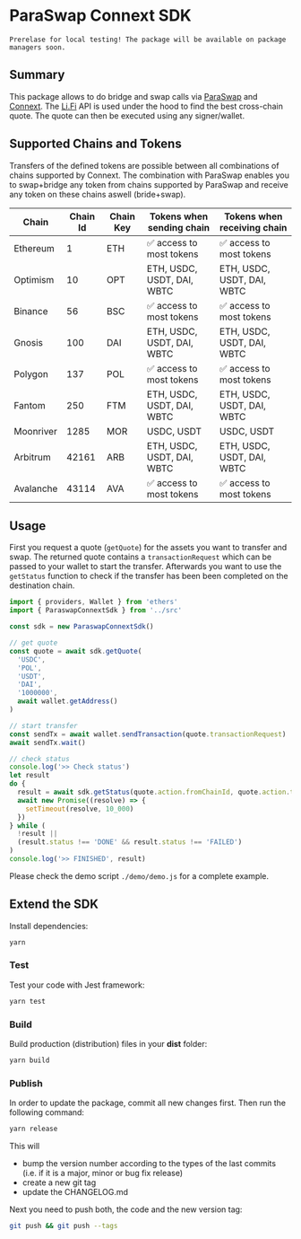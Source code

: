 # ParaSwap Connext SDK

```
Prerelase for local testing! The package will be available on package managers soon.
```

## Summary

This package allows to do bridge and swap calls via [ParaSwap](https://paraswap.io/) and [Connext](https://connext.network/). The [Li.Fi](https://li.fi/) API is used under the hood to find the best cross-chain quote. The quote can then be executed using any signer/wallet.


## Supported Chains and Tokens

Transfers of the defined tokens are possible between all combinations of chains supported by Connext. The combination with ParaSwap enables you to swap+bridge any token from chains supported by ParaSwap and receive any token on these chains aswell (bride+swap).

| Chain     | Chain Id | Chain Key | Tokens when sending chain    | Tokens when receiving chain |
|-----------|----------|-----------|------------------------------|-----------------------------|
| Ethereum  | 1        | ETH       | ✅ access to most tokens     | ✅ access to most tokens     |
| Optimism  | 10       | OPT       | ETH, USDC, USDT, DAI, WBTC   | ETH, USDC, USDT, DAI, WBTC  |
| Binance   | 56       | BSC       | ✅ access to most tokens     | ✅ access to most tokens     |
| Gnosis    | 100      | DAI       | ETH, USDC, USDT, DAI, WBTC   | ETH, USDC, USDT, DAI, WBTC  |
| Polygon   | 137      | POL       | ✅ access to most tokens     | ✅ access to most tokens     |
| Fantom    | 250      | FTM       | ETH, USDC, USDT, DAI, WBTC   | ETH, USDC, USDT, DAI, WBTC  |
| Moonriver | 1285     | MOR       | USDC, USDT                   | USDC, USDT                  |
| Arbitrum  | 42161    | ARB       | ETH, USDC, USDT, DAI, WBTC   | ETH, USDC, USDT, DAI, WBTC  |
| Avalanche | 43114    | AVA       | ✅ access to most tokens     | ✅ access to most tokens     |


## Usage

First you request a quote (`getQuote`) for the assets you want to transfer and swap.
The returned quote contains a `transactionRequest` which can be passed to your wallet to start the transfer.
Afterwards you want to use the `getStatus` function to check if the transfer has been been completed on the destination chain.

```js
import { providers, Wallet } from 'ethers'
import { ParaswapConnextSdk } from '../src'

const sdk = new ParaswapConnextSdk()

// get quote
const quote = await sdk.getQuote(
  'USDC',
  'POL',
  'USDT',
  'DAI',
  '1000000',
  await wallet.getAddress()
)

// start transfer
const sendTx = await wallet.sendTransaction(quote.transactionRequest)
await sendTx.wait()

// check status
console.log('>> Check status')
let result
do {
  result = await sdk.getStatus(quote.action.fromChainId, quote.action.toChainId, sendTx.hash)
  await new Promise((resolve) => {
    setTimeout(resolve, 10_000)
  })
} while (
  !result ||
  (result.status !== 'DONE' && result.status !== 'FAILED')
)
console.log('>> FINISHED', result)
```

Please check the demo script `./demo/demo.js` for a complete example.


## Extend the SDK

Install dependencies:

```bash
yarn
```

### Test

Test your code with Jest framework:

```bash
yarn test
```

### Build

Build production (distribution) files in your **dist** folder:

```bash
yarn build
```


### Publish

In order to update the package, commit all new changes first. Then run the following command:

```bash
yarn release
```

This will 
* bump the version number according to the types of the last commits (i.e. if it is a major, minor or bug fix release)
* create a new git tag
* update the CHANGELOG.md

Next you need to push both, the code and the new version tag:
```bash
git push && git push --tags
```
